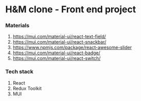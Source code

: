 # H&M clone - Front end project

### Materials

1. https://mui.com/material-ui/react-text-field/
2. https://mui.com/material-ui/react-snackbar/
3. https://www.npmjs.com/package/react-awesome-slider
4. https://mui.com/material-ui/react-badge/
5. https://mui.com/material-ui/react-switch/

### Tech stack

1. React
2. Redux Toolkit
3. MUI
